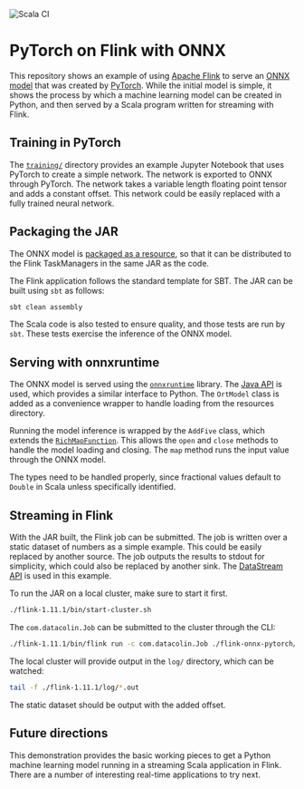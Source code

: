 ![Scala CI](https://github.com/cjermain/flink-onnx-pytorch/workflows/Scala%20CI/badge.svg)

# PyTorch on Flink with ONNX

This repository shows an example of using [Apache Flink][1] to serve an [ONNX model][2]
that was created by [PyTorch][3]. While the initial model is simple, it shows the
process by which a machine learning model can be created in Python, and then
served by a Scala program written for streaming with Flink.

[1]: https://flink.apache.org/
[2]: https://onnx.ai/
[3]: https://pytorch.org/

## Training in PyTorch

The [`training/`](./training) directory provides an example Jupyter Notebook
that uses PyTorch to create a simple network. The network is exported to ONNX
through PyTorch. The network takes a variable length floating point tensor
and adds a constant offset. This network could be easily replaced with a fully
trained neural network.

## Packaging the JAR

The ONNX model is [packaged as a resource](./src/main/resources/), so that it can be
distributed to the Flink TaskManagers in the same JAR as the code.

The Flink application follows the standard template for SBT. The JAR can be built
using `sbt` as follows:

```bash
sbt clean assembly
```

The Scala code is also tested to ensure quality, and those tests are run by `sbt`.
These tests exercise the inference of the ONNX model.

## Serving with onnxruntime

The ONNX model is served using the [`onnxruntime`][4] library. The [Java API][5]
is used, which provides a similar interface to Python. The `OrtModel` class is added as a
convenience wrapper to handle loading from the resources directory.

Running the model inference is wrapped by the `AddFive` class, which extends the
[`RichMapFunction`][6]. This allows the `open` and `close` methods to handle the model
loading and closing. The `map` method runs the input value through the ONNX model.

The types need to be handled properly, since fractional values default to `Double`
in Scala unless specifically identified.

[4]: https://github.com/microsoft/onnxruntime
[5]: https://github.com/microsoft/onnxruntime/blob/master/docs/Java_API.md
[6]: https://ci.apache.org/projects/flink/flink-docs-release-1.11/api/java/org/apache/flink/api/common/functions/RichMapFunction.html

## Streaming in Flink

With the JAR built, the Flink job can be submitted. The job is written over a static
dataset of numbers as a simple example. This could be easily replaced by another source.
The job outputs the results to stdout for simplicity, which could also be replaced by
another sink. The [DataStream API][7] is used in this example.

To run the JAR on a local cluster, make sure to start it first.

```bash
./flink-1.11.1/bin/start-cluster.sh
```

The `com.datacolin.Job` can be submitted to the cluster through the CLI:

```bash
./flink-1.11.1/bin/flink run -c com.datacolin.Job ./flink-onnx-pytorch/target/scala-2.11/flink-onnx-pytorch-assembly-0.0.1.jar
```

The local cluster will provide output in the `log/` directory, which can be watched:

```bash
tail -f ./flink-1.11.1/log/*.out
```

The static dataset should be output with the added offset.

[7]: https://ci.apache.org/projects/flink/flink-docs-release-1.11/dev/datastream_api.html

## Future directions

This demonstration provides the basic working pieces to get a Python machine learning
model running in a streaming Scala application in Flink. There are a number of
interesting real-time applications to try next.
